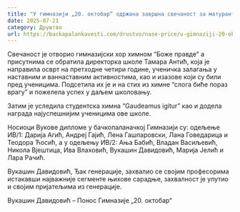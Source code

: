 ```yaml
---
title: "У гимназији „20. октобар“ одржана завршна свечаност за матуранте"
date: 2025-07-21
category: Друштво
url: https://backapalankavesti.com/drustvo/nase-price/u-gimnaziji-20-oktobar-odrzana-zavrsna-svecanost-za-maturante/
---
```


Свечаност је отворио гимназијски хор химном “Боже правде” а присутнима се обратила директорка школе Тамара Антић, која је направила осврт на претходне четири године, ученичка залагања у наставним и ваннаставним активностима, као и изазове који су били пред ученицима. Подсетила их је и на стих из химне “слога биће пораз врагу” и пожелела успех у даљем школовању.

Затим је уследила студентска химна “Gaudeamus igitur” као и додела награда најуспешнијим ученицима ове школе.

Носиоци Вукове дипломе у бачкопаланачкој Гимназији су: одељење ИВ/1: Дарија Агић, Андреј Гајић, Лена Гашпаровски, Лана Говедарица и Теодора Ћосић, а у одељењу ИВ/2: Ања Бабић, Владан Васиљевић, Никола Вјештица, Ива Влаховић, Вукашин Давидовић, Марија Јелић и Лара Рачић.

Вукашин Давидовић, Ђак генерације, захвалио се својим професорима истакавши најважније сегменте њихове сарадње, захвалност је упутио и својим пријатељима из генерације.

Вукашин Давидовић – Понос Гимназије „20. октобар“
